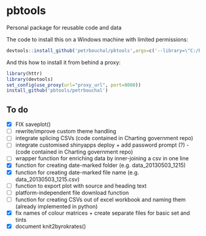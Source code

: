 pbtools
=======

Personal package for reusable code and data

The code to install this on a Windows machine with limited permissions:

```r
devtools::install_github('petrbouchal/pbtools',args=c('--library=\"C:/PROGRA~1/R/R-30~1.2/library\"'))
```

And this how to install it from behind a proxy:

```r
library(httr)
library(devtools)
set_config(use_proxy(url="proxy_url", port=8080))
install_github('pbtools/petrbouchal')
```

## To do

- [x] FIX saveplot()
- [ ] rewrite/improve custom theme handling
- [ ] integrate splicing CSVs (code contained in Charting government repo)
- [ ] integrate customised shinyapps deploy + add password prompt (?) - (code contained in Charting government repo)
- [ ] wrapper function for enriching data by inner-joining a csv in one line
- [x] function for creating date-marked folder (e.g. data_20130503_1215)
- [x] function for creating date-marked file name (e.g. data_20130503_1215.csv)
- [ ] function to export plot with source and heading text
- [ ] platform-independent file download function
- [ ] function for creating CSVs out of excel workbook and naming them (already implemented in python)
- [x] fix names of colour matrices + create separate files for basic set and tints
- [x] document knit2byrokrates()
